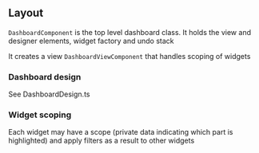 ## Layout

`DashboardComponent` is the top level dashboard class. It holds the view and designer elements, widget factory and undo stack

It creates a view `DashboardViewComponent` that handles scoping of widgets

### Dashboard design

See DashboardDesign.ts

### Widget scoping

Each widget may have a scope (private data indicating which part is highlighted) and apply filters as a result to other widgets

